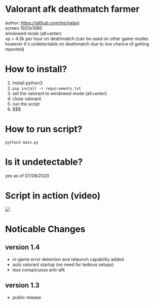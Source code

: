 # Valorant afk deathmatch farmer
author: https://github.com/michalani \
screen 1920x1080\
windowed mode (alt+enter)\
xp = 4.5k per hour on deathmatch (can be used on other game modes however it's undetectable on deathmatch due to low chance of getting reported)


# How to install?
1. Install python3
2. `pip install -r requirements.txt `
3. set the valorant to windowed mode (alt+enter)
4. close valorant
5. run the script
6. $$$

# How to run script?
`python3 main.py`

# Is it undetectable?
yes as of 07/08/2020

# Script in action (video)
[![](http://img.youtube.com/vi/r0JXnD8xY_w/0.jpg)](http://www.youtube.com/watch?v=r0JXnD8xY_w "")

# Noticable Changes
## version 1.4
* in-game error detection and  relaunch capability added
* auto valorant startup (no need for tedious setups)
* less conspicuous anti-afk
## version 1.3
* public release
